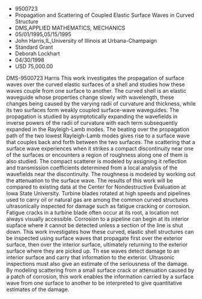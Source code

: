 
* 9500723
* Propagation and Scattering of Coupled Elastic Surface Waves in Curved Structure
* DMS,APPLIED MATHEMATICS, MECHANICS
* 05/01/1995,05/15/1995
* John Harris,IL,University of Illinois at Urbana-Champaign
* Standard Grant
* Deborah Lockhart
* 04/30/1998
* USD 75,000.00

DMS-9500723 Harris This work investigates the propagation of surface waves over
the curved elastic surfaces of a shell and studies how these waves couple from
one surface to another. The curved shell is an elastic waveguide whose
properties change slowly with wavelength, these changes being caused by the
varying radii of curvature and thickness, while its two surfaces form weakly
coupled surface-wave waveguides. The propagation is studied by asymptotically
expanding the wavefields in inverse powers of the radii of curvature with each
term subsequently expanded in the Rayleigh-Lamb modes. The beating over the
propagation path of the two lowest Rayleigh-Lamb modes gives rise to a surface
wave that couples back and forth between the two surfaces. The scattering that a
surface wave experiences when it strikes a compact discontinuity near one of the
surfaces or encounters a region of roughness along one of them is also studied.
The compact scatterer is modeled by assigning it reflection and transmission
coefficients determined from a local analysis of the wavefields near the
discontinuity. The roughness is modeled by working out the attenuation to the
surface wave. The results of this work will be compared to existing data at the
Center for Nondestructive Evaluation at Iowa State University. Turbine blades
rotated at high speeds and pipelines used to carry oil or natural gas are among
the common curved structures ultrasonically inspected for damage such as fatigue
cracking or corrosion. Fatigue cracks in a turbine blade often occur at its
root, a location not always visually accessible. Corrosion to a pipeline can
begin at its interior supface where it cannot be detected unless a section of
the line is shut down. This work investigates how these curved, elastic shell
structures can be inspected using surface waves that propagate first over the
exterior surface, then over the interior surface, ultimately returning to the
exterior surface where they are picked up. Th ese waves detect damage to an
interior surface and carry that information to the exterior. Ultrasonic
inspections must also give an estimate of the seriousness of the damage. By
modeling scattering from a small surface crack or attenuation caused by a patch
of corrosion, this work enables the information carried by a surface wave from
one surface to another to be interpreted to give quantitative estimates of the
damage.
